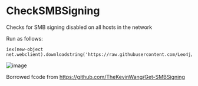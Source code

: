 # CheckSMBSigning
Checks for SMB signing disabled on all hosts in the network

Run as follows:

```
iex(new-object net.webclient).downloadstring('https://raw.githubusercontent.com/Leo4j/CheckSMBSigning/main/CheckSMBSigning.ps1')
```

![image](https://github.com/Leo4j/CheckSMBSigning/assets/61951374/bc6595fc-5e5f-432b-957d-075f826dbfa1)


Borrowed fcode from https://github.com/TheKevinWang/Get-SMBSigning
